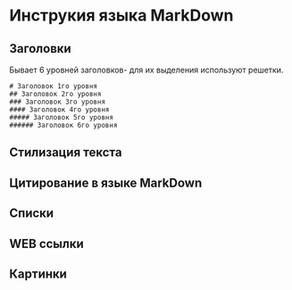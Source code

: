 # Инструкия языка MarkDown

## Заголовки

Бывает 6 уровней заголовков- для их выделения используют решетки.
```ch
# Заголовок 1го уровня
## Заголовок 2го уровня
### Заголовок 3го уровня
#### Заголовок 4го уровня
##### Заголовок 5го уровня
###### Заголовок 6го уровня
```

## Стилизация текста

## Цитирование в языке MarkDown

## Списки

## WEB ссылки

## Картинки
